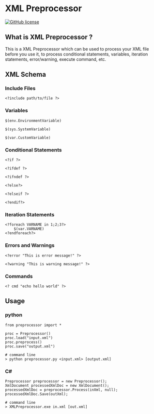 # XML Preprocessor

[![GitHub license](https://img.shields.io/github/license/peitaosu/XML-Preprocessor.svg)](https://github.com/peitaosu/XML-Preprocessor/blob/master/LICENSE)

## What is XML Preprocessor ?

This is a XML Preprocessor which can be used to process your XML file before you use it, to process conditional statements, variables, iteration statements, error/warning, execute command, etc.

## XML Schema

### Include Files
```
<?include path/to/file ?>
```

### Variables
```
$(env.EnvironmentVariable)

$(sys.SystemVariable)

$(var.CustomVariable)
```

### Conditional Statements
```
<?if ?>

<?ifdef ?>

<?ifndef ?>

<?else?>

<?elseif ?>

<?endif?>
```

### Iteration Statements
```
<?foreach VARNAME in 1;2;3?>
    $(var.VARNAME)
<?endforeach?>
```

### Errors and Warnings
```
<?error "This is error message!" ?>

<?warning "This is warning message!" ?>
```

### Commands
```
<? cmd "echo hello world" ?>
```

## Usage

### python
```
from preprocessor import *

proc = Preprocessor()
proc.load("input.xml")
proc.preprocess()
proc.save("output.xml")

# command line
> python preprocessor.py <input.xml> [output.xml]
```

### C#
```
Preprocessor preprocessor = new Preprocessor();
XmlDocument processedXmlDoc = new XmlDocument();
processedXmlDoc = preprocessor.Process(inXml, null);
processedXmlDoc.Save(outXml);

# command line
> XMLPreprocessor.exe in.xml [out.xml]
```

